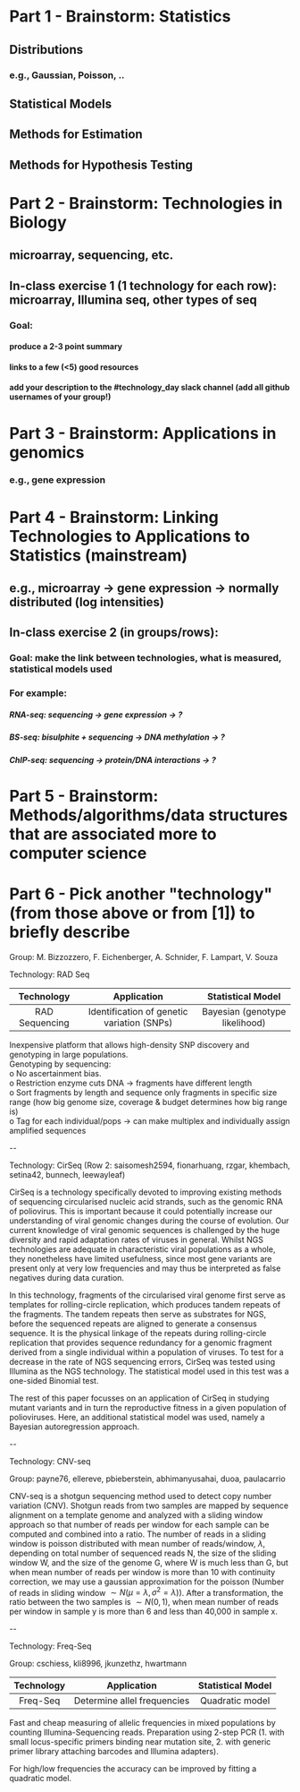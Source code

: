 
# Part 1 - Brainstorm: Statistics

## Distributions
### e.g., Gaussian, Poisson, ..

## Statistical Models
## Methods for Estimation
## Methods for Hypothesis Testing

# Part 2 - Brainstorm: Technologies in Biology

## microarray, sequencing, etc.

## In-class exercise 1 (1 technology for each row): microarray, Illumina seq, other types of seq

### Goal: 
#### produce a 2-3 point summary
#### links to a few (<5) good resources
#### add your description to the #technology_day slack channel (add all github usernames of your group!)

# Part 3 - Brainstorm: Applications in genomics 

### e.g., gene expression

# Part 4 - Brainstorm: Linking Technologies to Applications to Statistics (mainstream)

## e.g., microarray -> gene expression -> normally distributed (log intensities)

## In-class exercise 2 (in groups/rows): 
### Goal: make the link between technologies, what is measured, statistical models used
### For example:
##### RNA-seq: sequencing -> gene expression -> ?
##### BS-seq: bisulphite + sequencing -> DNA methylation -> ?
##### ChIP-seq: sequencing -> protein/DNA interactions -> ?


# Part 5 - Brainstorm: Methods/algorithms/data structures that are associated more to computer science

# Part 6 - Pick another "technology" (from those above or from [1]) to briefly describe

Group: M. Bizzozzero, F. Eichenberger, A. Schnider, F. Lampart, V. Souza

Technology: RAD Seq

|Technology     |  Application		                             | Statistical Model                |
|:-------------:|:--------------------------------------------:|:--------------------------------:|
|RAD Sequencing	|  Identification of genetic variation (SNPs)	 | Bayesian (genotype likelihood)   |

Inexpensive platform that allows high-density SNP discovery and genotyping in large populations.   
Genotyping by sequencing:  
o	No ascertainment bias.   
o	Restriction enzyme cuts DNA -> fragments have different length  
o	Sort fragments by length and sequence only fragments in specific size range (how big genome size, coverage & budget determines how big range is)   
o Tag for each individual/pops -> can make multiplex and individually assign amplified sequences   

--

Technology: CirSeq (Row 2: saisomesh2594, fionarhuang, rzgar, khembach, setina42, bunnech, leewayleaf)

CirSeq is a technology specifically devoted to improving existing methods of sequencing circularised nucleic acid strands, such as the genomic RNA of poliovirus. This is important because it could potentially increase our understanding of viral genomic changes during the course of evolution. Our current knowledge of viral genomic sequences is challenged by the huge diversity and rapid adaptation rates of viruses in general. Whilst NGS technologies are adequate in characteristic viral populations as a whole, they nonetheless have limited usefulness, since most gene variants are present only at very low frequencies and may thus be interpreted as false negatives during data curation.

In this technology, fragments of the circularised viral genome first serve as templates for rolling-circle replication, which produces tandem repeats of the fragments. The tandem repeats then serve as substrates for NGS, before the sequenced repeats are aligned to generate a consensus sequence. It is the physical linkage of the repeats during rolling-circle replication that provides sequence redundancy for a genomic fragment derived from a single individual within a population of viruses. To test for a decrease in the rate of NGS sequencing errors, CirSeq was tested using Illumina as the NGS technology. The statistical model used in this test was a one-sided Binomial test.

The rest of this paper focusses on an application of CirSeq in studying mutant variants and in turn the reproductive fitness in a given population of polioviruses. Here, an additional statistical model was used, namely a Bayesian autoregression approach.

--

Technology: CNV-seq

Group: payne76, ellereve, pbieberstein, abhimanyusahai, duoa, paulacarrio

CNV-seq is a shotgun sequencing method used to detect copy number variation (CNV). Shotgun reads from two samples are mapped by sequence alignment on a template genome and analyzed with a sliding window approach so that number of reads per window for each sample can be computed and combined into a ratio. The number of reads in a sliding window is poisson distributed with mean number of reads/window, $\lambda$, depending on total number of sequenced reads N, the size of the sliding window W, and the size of the genome G, where W is much less than G, but when mean number of reads per window is more than 10 with continuity correction, we may use a gaussian approximation for the poisson (Number of reads in sliding window $\sim N(\mu=\lambda, \sigma^{2}=\lambda))$. After a transformation, the ratio between the two samples is $\sim N(0,1)$, when mean number of reads per window in sample y is more than 6 and less than 40,000 in sample x.

--

Technology: Freq-Seq

Group: cschiess, kli8996, jkunzethz, hwartmann 

|Technology     |  Application		                             | Statistical Model                |
|:-------------:|:--------------------------------------------:|:--------------------------------:|
|Freq-Seq     	|  Determine allel frequencies	               | Quadratic model                  |

Fast and cheap measuring of allelic frequencies in mixed populations by counting Illumina-Sequencing reads. Preparation using 2-step PCR (1. with small locus-specific primers binding near mutation site, 2. with generic primer library attaching barcodes and Illumina adapters).

For high/low frequencies the accuracy can be improved by fitting a quadratic model.
